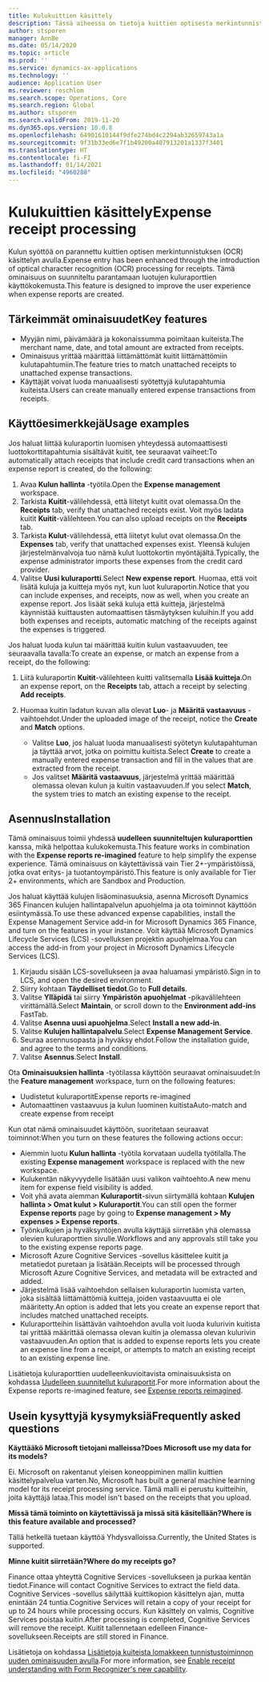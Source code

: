 ```yaml
---
title: Kulukuittien käsittely
description: Tässä aiheessa on tietoja kuittien optisesta merkintunnistuksesta (OCR). Tämä ominaisuus on suunniteltu parantamaan Microsoft Dynamics 365 Financessa luotujen kuluraporttien käyttökokemusta.
author: stsporen
manager: AnnBe
ms.date: 05/14/2020
ms.topic: article
ms.prod: ''
ms.service: dynamics-ax-applications
ms.technology: ''
audience: Application User
ms.reviewer: roschlom
ms.search.scope: Operations, Core
ms.search.region: Global
ms.author: stsporen
ms.search.validFrom: 2019-11-20
ms.dyn365.ops.version: 10.0.8
ms.openlocfilehash: 64901610144f9dfe274bd4c2294ab32659743a1a
ms.sourcegitcommit: 9f31b33ed6e7f1b49200a407913201a1337f3401
ms.translationtype: HT
ms.contentlocale: fi-FI
ms.lasthandoff: 01/14/2021
ms.locfileid: "4960288"
---
```

# <a name="expense-receipt-processing"></a><span data-ttu-id="8dfb4-104">Kulukuittien käsittely</span><span class="sxs-lookup"><span data-stu-id="8dfb4-104">Expense receipt processing</span></span>

<span data-ttu-id="8dfb4-105">Kulun syöttöä on parannettu kuittien optisen merkintunnistuksen (OCR) käsittelyn avulla.</span><span class="sxs-lookup"><span data-stu-id="8dfb4-105">Expense entry has been enhanced through the introduction of optical character recognition (OCR) processing for receipts.</span></span> <span data-ttu-id="8dfb4-106">Tämä ominaisuus on suunniteltu parantamaan luotujen kuluraporttien käyttökokemusta.</span><span class="sxs-lookup"><span data-stu-id="8dfb4-106">This feature is designed to improve the user experience when expense reports are created.</span></span>

## <a name="key-features"></a><span data-ttu-id="8dfb4-107">Tärkeimmät ominaisuudet</span><span class="sxs-lookup"><span data-stu-id="8dfb4-107">Key features</span></span>

- <span data-ttu-id="8dfb4-108">Myyjän nimi, päivämäärä ja kokonaissumma poimitaan kuiteista.</span><span class="sxs-lookup"><span data-stu-id="8dfb4-108">The merchant name, date, and total amount are extracted from receipts.</span></span>
- <span data-ttu-id="8dfb4-109">Ominaisuus yrittää määrittää liittämättömät kuitit liittämättömiin kulutapahtumiin.</span><span class="sxs-lookup"><span data-stu-id="8dfb4-109">The feature tries to match unattached receipts to unattached expense transactions.</span></span>
- <span data-ttu-id="8dfb4-110">Käyttäjät voivat luoda manuaalisesti syötettyjä kulutapahtumia kuiteista.</span><span class="sxs-lookup"><span data-stu-id="8dfb4-110">Users can create manually entered expense transactions from receipts.</span></span>

## <a name="usage-examples"></a><span data-ttu-id="8dfb4-111">Käyttöesimerkkejä</span><span class="sxs-lookup"><span data-stu-id="8dfb4-111">Usage examples</span></span>

<span data-ttu-id="8dfb4-112">Jos haluat liittää kuluraportin luomisen yhteydessä automaattisesti luottokorttitapahtumia sisältävät kuitit, tee seuraavat vaiheet:</span><span class="sxs-lookup"><span data-stu-id="8dfb4-112">To automatically attach receipts that include credit card transactions when an expense report is created, do the following:</span></span>

  1. <span data-ttu-id="8dfb4-113">Avaa **Kulun hallinta** -työtila.</span><span class="sxs-lookup"><span data-stu-id="8dfb4-113">Open the **Expense management** workspace.</span></span>
  2. <span data-ttu-id="8dfb4-114">Tarkista **Kuitit**-välilehdessä, että liitetyt kuitit ovat olemassa.</span><span class="sxs-lookup"><span data-stu-id="8dfb4-114">On the **Receipts** tab, verify that unattached receipts exist.</span></span> <span data-ttu-id="8dfb4-115">Voit myös ladata kuitit **Kuitit**-välilehteen.</span><span class="sxs-lookup"><span data-stu-id="8dfb4-115">You can also upload receipts on the **Receipts** tab.</span></span>
  3. <span data-ttu-id="8dfb4-116">Tarkista **Kulut**-välilehdessä, että liitetyt kulut ovat olemassa.</span><span class="sxs-lookup"><span data-stu-id="8dfb4-116">On the **Expenses** tab, verify that unattached expenses exist.</span></span> <span data-ttu-id="8dfb4-117">Yleensä kulujen järjestelmänvalvoja tuo nämä kulut luottokortin myöntäjältä.</span><span class="sxs-lookup"><span data-stu-id="8dfb4-117">Typically, the expense administrator imports these expenses from the credit card provider.</span></span>
  4. <span data-ttu-id="8dfb4-118">Valitse **Uusi kuluraportti**.</span><span class="sxs-lookup"><span data-stu-id="8dfb4-118">Select **New expense report**.</span></span> <span data-ttu-id="8dfb4-119">Huomaa, että voit lisätä kuluja ja kuitteja myös nyt, kun luot kuluraportin.</span><span class="sxs-lookup"><span data-stu-id="8dfb4-119">Notice that you can include expenses, and receipts, now as well, when you create an expense report.</span></span> <span data-ttu-id="8dfb4-120">Jos lisäät sekä kuluja että kuitteja, järjestelmä käynnistää kuittausten automaattisen täsmäytyksen kuluihin.</span><span class="sxs-lookup"><span data-stu-id="8dfb4-120">If you add both expenses and receipts, automatic matching of the receipts against the expenses is triggered.</span></span>

<span data-ttu-id="8dfb4-121">Jos haluat luoda kulun tai määrittää kuitin kulun vastaavuuden, tee seuraavalla tavalla:</span><span class="sxs-lookup"><span data-stu-id="8dfb4-121">To create an expense, or match an expense from a receipt, do the following:</span></span>

  1. <span data-ttu-id="8dfb4-122">Liitä kuluraportin **Kuitit**-välilehteen kuitti valitsemalla **Lisää kuitteja**.</span><span class="sxs-lookup"><span data-stu-id="8dfb4-122">On an expense report, on the **Receipts** tab, attach a receipt by selecting **Add receipts**.</span></span>
  2. <span data-ttu-id="8dfb4-123">Huomaa kuitin ladatun kuvan alla olevat **Luo**- ja **Määritä vastaavuus** -vaihtoehdot.</span><span class="sxs-lookup"><span data-stu-id="8dfb4-123">Under the uploaded image of the receipt, notice the **Create** and **Match** options.</span></span>

      - <span data-ttu-id="8dfb4-124">Valitse **Luo**, jos haluat luoda manuaalisesti syötetyn kulutapahtuman ja täyttää arvot, jotka on poimittu kuitista.</span><span class="sxs-lookup"><span data-stu-id="8dfb4-124">Select **Create** to create a manually entered expense transaction and fill in the values that are extracted from the receipt.</span></span>
      - <span data-ttu-id="8dfb4-125">Jos valitset **Määritä vastaavuus**, järjestelmä yrittää määrittää olemassa olevan kulun ja kuitin vastaavuuden.</span><span class="sxs-lookup"><span data-stu-id="8dfb4-125">If you select **Match**, the system tries to match an existing expense to the receipt.</span></span>

## <a name="installation"></a><span data-ttu-id="8dfb4-126">Asennus</span><span class="sxs-lookup"><span data-stu-id="8dfb4-126">Installation</span></span>

<span data-ttu-id="8dfb4-127">Tämä ominaisuus toimii yhdessä **uudelleen suunniteltujen kuluraporttien** kanssa, mikä helpottaa kulukokemusta.</span><span class="sxs-lookup"><span data-stu-id="8dfb4-127">This feature works in combination with the **Expense reports re-imagined** feature to help simplify the expense experience.</span></span> <span data-ttu-id="8dfb4-128">Tämä ominaisuus on käytettävissä vain Tier 2+-ympäristöissä, jotka ovat eritys- ja tuotantoympäristö.</span><span class="sxs-lookup"><span data-stu-id="8dfb4-128">This feature is only available for Tier 2+ environments, which are Sandbox and Production.</span></span>

<span data-ttu-id="8dfb4-129">Jos haluat käyttää kulujen lisäominasuuksia, asenna Microsoft Dynamics 365 Financen kulujen hallintapalvelun apuohjelma ja ota toiminnot käyttöön esiintymässä.</span><span class="sxs-lookup"><span data-stu-id="8dfb4-129">To use these advanced expense capabilities, install the Expense Management Service add-in for Microsoft Dynamics 365 Finance, and turn on the features in your instance.</span></span> <span data-ttu-id="8dfb4-130">Voit käyttää Microsoft Dynamics Lifecycle Services (LCS) -sovelluksen projektin apuohjelmaa.</span><span class="sxs-lookup"><span data-stu-id="8dfb4-130">You can access the add-in from your project in Microsoft Dynamics Lifecycle Services (LCS).</span></span>

1. <span data-ttu-id="8dfb4-131">Kirjaudu sisään LCS-sovellukseen ja avaa haluamasi ympäristö.</span><span class="sxs-lookup"><span data-stu-id="8dfb4-131">Sign in to LCS, and open the desired environment.</span></span>
2. <span data-ttu-id="8dfb4-132">Siirry kohtaan **Täydelliset tiedot**.</span><span class="sxs-lookup"><span data-stu-id="8dfb4-132">Go to **Full details**.</span></span>
3. <span data-ttu-id="8dfb4-133">Valitse **Ylläpidä** tai siirry **Ympäristön apuohjelmat** -pikavälilehteen virittämällä.</span><span class="sxs-lookup"><span data-stu-id="8dfb4-133">Select **Maintain**, or scroll down to the **Environment add-ins** FastTab.</span></span>
4. <span data-ttu-id="8dfb4-134">Valitse **Asenna uusi apuohjelma**.</span><span class="sxs-lookup"><span data-stu-id="8dfb4-134">Select **Install a new add-in**.</span></span>
5. <span data-ttu-id="8dfb4-135">Valitse **Kulujen hallintapalvelu**.</span><span class="sxs-lookup"><span data-stu-id="8dfb4-135">Select **Expense Management Service**.</span></span>
6. <span data-ttu-id="8dfb4-136">Seuraa asennusopasta ja hyväksy ehdot.</span><span class="sxs-lookup"><span data-stu-id="8dfb4-136">Follow the installation guide, and agree to the terms and conditions.</span></span>
7. <span data-ttu-id="8dfb4-137">Valitse **Asennus**.</span><span class="sxs-lookup"><span data-stu-id="8dfb4-137">Select **Install**.</span></span>

<span data-ttu-id="8dfb4-138">Ota **Ominaisuuksien hallinta** -työtilassa käyttöön seuraavat ominaisuudet:</span><span class="sxs-lookup"><span data-stu-id="8dfb4-138">In the **Feature management** workspace, turn on the following features:</span></span>

- <span data-ttu-id="8dfb4-139">Uudistetut kuluraportit</span><span class="sxs-lookup"><span data-stu-id="8dfb4-139">Expense reports re-imagined</span></span>
- <span data-ttu-id="8dfb4-140">Automaattinen vastaavuus ja kulun luominen kuitista</span><span class="sxs-lookup"><span data-stu-id="8dfb4-140">Auto-match and create expense from receipt</span></span>

<span data-ttu-id="8dfb4-141">Kun otat nämä ominaisuudet käyttöön, suoritetaan seuraavat toiminnot:</span><span class="sxs-lookup"><span data-stu-id="8dfb4-141">When you turn on these features the following actions occur:</span></span>

- <span data-ttu-id="8dfb4-142">Aiemmin luotu **Kulun hallinta** -työtila korvataan uudella työtilalla.</span><span class="sxs-lookup"><span data-stu-id="8dfb4-142">The existing **Expense management** workspace is replaced with the new workspace.</span></span>
- <span data-ttu-id="8dfb4-143">Kulukentän näkyvyydelle lisätään uusi valikon vaihtoehto.</span><span class="sxs-lookup"><span data-stu-id="8dfb4-143">A new menu item for expense field visibility is added.</span></span>
- <span data-ttu-id="8dfb4-144">Voit yhä avata aiemman **Kuluraportit**-sivun siirtymällä kohtaan **Kulujen hallinta > Omat kulut > Kuluraportit**.</span><span class="sxs-lookup"><span data-stu-id="8dfb4-144">You can still open the former **Expense reports** page by going to **Expense management > My expenses > Expense reports**.</span></span>
- <span data-ttu-id="8dfb4-145">Työnkulkujen ja hyväksyntöjen avulla käyttäjä siirretään yhä olemassa olevien kuluraporttien sivulle.</span><span class="sxs-lookup"><span data-stu-id="8dfb4-145">Workflows and any approvals still take you to the existing expense reports page.</span></span>
- <span data-ttu-id="8dfb4-146">Microsoft Azure Cognitive Services -sovellus käsittelee kuitit ja metatiedot puretaan ja lisätään.</span><span class="sxs-lookup"><span data-stu-id="8dfb4-146">Receipts will be processed through Microsoft Azure Cognitive Services, and metadata will be extracted and added.</span></span>
- <span data-ttu-id="8dfb4-147">Järjestelmä lisää vaihtoehdon sellaisen kuluraportin luomista varten, joka sisältää liittämättömiä kuitteja, joiden vastaavuutta ei ole määritetty.</span><span class="sxs-lookup"><span data-stu-id="8dfb4-147">An option is added that lets you create an expense report that includes matched unattached receipts.</span></span>
- <span data-ttu-id="8dfb4-148">Kuluraportteihin lisättävän vaihtoehdon avulla voit luoda kulurivin kuitista tai yrittää määrittää olemassa olevan kuitin ja olemassa olevan kulurivin vastaavuuden.</span><span class="sxs-lookup"><span data-stu-id="8dfb4-148">An option that is added to expense reports lets you create an expense line from a receipt, or attempts to match an existing receipt to an existing expense line.</span></span>

<span data-ttu-id="8dfb4-149">Lisätietoja kuluraporttien uudelleenkuvioitavista ominaisuuksista on kohdassa [Uudelleen suunnitellut kuluraportit](ExpenseWorkspaceNew.md).</span><span class="sxs-lookup"><span data-stu-id="8dfb4-149">For more information about the Expense reports re-imagined feature, see [Expense reports reimagined](ExpenseWorkspaceNew.md).</span></span>

## <a name="frequently-asked-questions"></a><span data-ttu-id="8dfb4-150">Usein kysyttyjä kysymyksiä</span><span class="sxs-lookup"><span data-stu-id="8dfb4-150">Frequently asked questions</span></span>

<span data-ttu-id="8dfb4-151">**Käyttääkö Microsoft tietojani malleissa?**</span><span class="sxs-lookup"><span data-stu-id="8dfb4-151">**Does Microsoft use my data for its models?**</span></span>

<span data-ttu-id="8dfb4-152">Ei. Microsoft on rakentanut yleisen koneoppiminen mallin kuittien käsittelypalvelua varten.</span><span class="sxs-lookup"><span data-stu-id="8dfb4-152">No, Microsoft has built a general machine learning model for its receipt processing service.</span></span> <span data-ttu-id="8dfb4-153">Tämä malli ei perustu kuitteihin, joita käyttäjä lataa.</span><span class="sxs-lookup"><span data-stu-id="8dfb4-153">This model isn't based on the receipts that you upload.</span></span>

<span data-ttu-id="8dfb4-154">**Missä tämä toiminto on käytettävissä ja missä sitä käsitellään?**</span><span class="sxs-lookup"><span data-stu-id="8dfb4-154">**Where is this feature available and processed?**</span></span>

<span data-ttu-id="8dfb4-155">Tällä hetkellä tuetaan käyttöä Yhdysvalloissa.</span><span class="sxs-lookup"><span data-stu-id="8dfb4-155">Currently, the United States is supported.</span></span>

<span data-ttu-id="8dfb4-156">**Minne kuitit siirretään?**</span><span class="sxs-lookup"><span data-stu-id="8dfb4-156">**Where do my receipts go?**</span></span>

<span data-ttu-id="8dfb4-157">Finance ottaa yhteyttä Cognitive Services -sovellukseen ja purkaa kentän tiedot.</span><span class="sxs-lookup"><span data-stu-id="8dfb4-157">Finance will contact Cognitive Services to extract the field data.</span></span> <span data-ttu-id="8dfb4-158">Cognitive Services -sovellus säilyttää kuittikopion käsittelyn ajan, mutta enintään 24 tuntia.</span><span class="sxs-lookup"><span data-stu-id="8dfb4-158">Cognitive Services will retain a copy of your receipt for up to 24 hours while processing occurs.</span></span> <span data-ttu-id="8dfb4-159">Kun käsittely on valmis, Cognitive Services poistaa kuitin.</span><span class="sxs-lookup"><span data-stu-id="8dfb4-159">After processing is completed, Cognitive Services will remove the receipt.</span></span> <span data-ttu-id="8dfb4-160">Kuitit tallennetaan edelleen Finance-sovellukseen.</span><span class="sxs-lookup"><span data-stu-id="8dfb4-160">Receipts are still stored in Finance.</span></span>

<span data-ttu-id="8dfb4-161">Lisätietoja on kohdassa [Lisätietoja kuiteista lomakkeen tunnistustoiminnon uuden ominaisuuden avulla](https://azure.microsoft.com/blog/enable-receipt-understanding-with-form-recognizer-s-new-capability/).</span><span class="sxs-lookup"><span data-stu-id="8dfb4-161">For more information, see [Enable receipt understanding with Form Recognizer's new capability](https://azure.microsoft.com/blog/enable-receipt-understanding-with-form-recognizer-s-new-capability/).</span></span>
